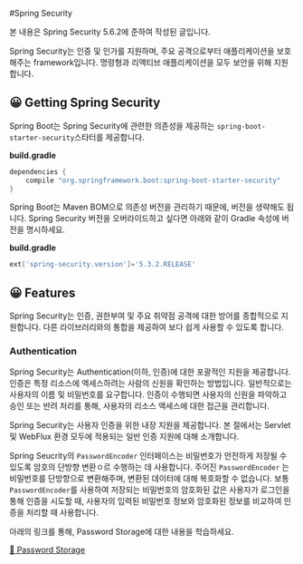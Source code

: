 #Spring Security

본 내용은 Spring Security 5.6.2에 준하여 작성된 글입니다.

Spring Security는 인증 및 인가를 지원하며, 주요 공격으로부터 애플리케이션을 보호해주는 framework입니다. 명령형과 리액티브 애플리케이션을 모두 보안을 위해 지원합니다.

## 😀 Getting Spring Security

Spring Boot는 Spring Security에 관련한 의존성을 제공하는 `spring-boot-starter-security`스타터를 제공합니다.

**build.gradle**

```groovy
dependencies {
	compile "org.springframework.boot:spring-boot-starter-security"
}
```

Spring Boot는 Maven BOM으로 의존성 버전을 관리하기 때문에, 버전을 생략해도 됩니다. Spring Security 버전을 오버라이드하고 싶다면 아래와 같이 Gradle 속성에 버전을 명시하세요.

**build.gradle**
```groovy
ext['spring-security.version']='5.3.2.RELEASE'
```

## 😀 Features

Spring Security는 인증, 권한부여 및 주요 취약점 공격에 대한 방어를 종합적으로 지원합니다. 다른 라이브러리와의 통합을 제공하여 보다 쉽게 사용할 수 있도록 합니다.

### Authentication

Spring Security는 Authentication(이하, 인증)에 대한 포괄적인 지원을 제공합니다. 인증은 특정 리소스에 액세스하려는 사람의 신원을 확인하는 방법입니다. 일반적으로는 사용자의 이름 및 비밀번호를 요구합니다. 인증이 수행되면 사용자의 신원을 파악하고 승인 또는 반려 처리를 통해, 사용자의 리소스 액세스에 대한 접근을 관리합니다.

Spring Security는 사용자 인증을 위한 내장 지원을 제공합니다. 본 절에서는 Servlet 및 WebFlux 환경 모두에 적용되는 일반 인증 지원에 대해 소개합니다.

Spring Seucrity의 `PasswordEncoder` 인터페이스는 비밀번호가 안전하게 저장될 수 있도록 암호의 단방향 변환ㅇ르 수행하는 데 사용합니다. 주어진 `PasswordEncoder` 는 비밀번호를 단방향으로 변환해주며, 변환된 데이터에 대해 복호화할 수 없습니다. 보통 `PasswordEncoder`를 사용하여 저장되는 비밀번호의 암호화된 값은 사용자가 로그인을 통해 인증을 시도할 때, 사용자의 입력된 비밀번호 정보와 암호화된 정보를 비교하여 인증을 처리할 때 사용합니다.

아래의 링크를 통해, Password Storage에 대한 내용을 학습하세요.

[📔 Password Storage](./detail/SpringSecurity_PasswordStorage.md)